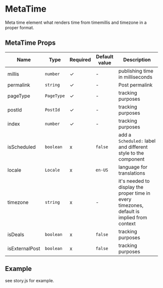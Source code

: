 # MetaTime

Meta time element what renders time from timemillis and timezone in a proper format.

<!-- STORY -->

## MetaTime Props
| Name        | Type      | Required | Default value | Description                                                   |
| ----------- | --------- | -------- | ------------- | ------------------------------------------------------------- |
| millis      | `number`  | ✓        | -             | publishing time in milliseconds                               |
| permalink   | `string`  | ✓        | -             | Post permalink                                                |
| pageType    | `PageType`| ✓        | -             | tracking purposes  |
| postId      | `PostId`  | ✓        | -             | tracking purposes  |
| index       | `number`  | ✓        | -             | tracking purposes  |
| isScheduled | `boolean` | x        | `false`       | add a `Scheduled:` label and different style to the component |
| locale      | `Locale`  | x        | `en-US`       | language for translations                                     |
| timezone    | `string`  | x        | -             | it's needed to display the proper time in every timezones, default is implied from context    |
| isDeals     | `boolean` | x        | `false`       | tracking purposes  |
| isExternalPost | `boolean` | x     | `false`       | tracking purposes  |

## Example
 see story.js for example.
